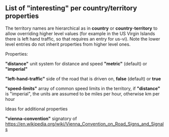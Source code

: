 ## List of "interesting" per country/territory properties

The territory names are hierarchical as in __country__ or __country__-__territory__ to allow overriding higher level values (for example in the US Virgin Islands there is left hand traffic, so that requires an entry for us-vi). Note the lower level entries do not inherit properties from higher level ones.

Properties:

  __"distance"__ unit system for distance and speed __"metric"__ (default) or __"imperial"__

  __"left-hand-traffic"__ side of the road that is driven on, __false__ (default) or __true__

  __"speed-limits"__ array of common speed limits in the territory, if __"distance"__ is "imperial", the units are assumed to be miles per hour, otherwise km per hour
  
    
Ideas for additional properties

__"vienna-convention"__ signatory of https://en.wikipedia.org/wiki/Vienna_Convention_on_Road_Signs_and_Signals  